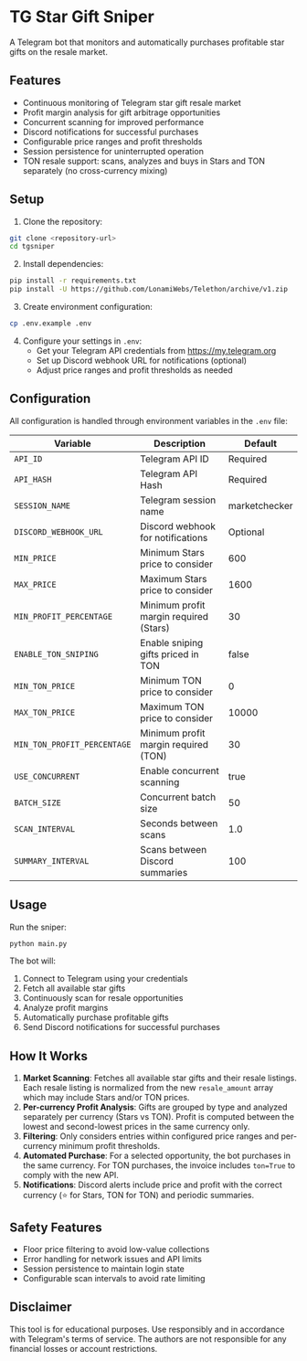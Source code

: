 # TG Star Gift Sniper

A Telegram bot that monitors and automatically purchases profitable star gifts on the resale market.

## Features

- Continuous monitoring of Telegram star gift resale market
- Profit margin analysis for gift arbitrage opportunities
- Concurrent scanning for improved performance
- Discord notifications for successful purchases
- Configurable price ranges and profit thresholds
- Session persistence for uninterrupted operation
- TON resale support: scans, analyzes and buys in Stars and TON separately (no cross-currency mixing)

## Setup

1. Clone the repository:
```bash
git clone <repository-url>
cd tgsniper
```

2. Install dependencies:
```bash
pip install -r requirements.txt
pip install -U https://github.com/LonamiWebs/Telethon/archive/v1.zip
```

3. Create environment configuration:
```bash
cp .env.example .env
```

4. Configure your settings in `.env`:
   - Get your Telegram API credentials from https://my.telegram.org
   - Set up Discord webhook URL for notifications (optional)
   - Adjust price ranges and profit thresholds as needed

## Configuration

All configuration is handled through environment variables in the `.env` file:

| Variable | Description | Default |
|----------|-------------|---------|
| `API_ID` | Telegram API ID | Required |
| `API_HASH` | Telegram API Hash | Required |
| `SESSION_NAME` | Telegram session name | marketchecker |
| `DISCORD_WEBHOOK_URL` | Discord webhook for notifications | Optional |
| `MIN_PRICE` | Minimum Stars price to consider | 600 |
| `MAX_PRICE` | Maximum Stars price to consider | 1600 |
| `MIN_PROFIT_PERCENTAGE` | Minimum profit margin required (Stars) | 30 |
| `ENABLE_TON_SNIPING` | Enable sniping gifts priced in TON | false |
| `MIN_TON_PRICE` | Minimum TON price to consider | 0 |
| `MAX_TON_PRICE` | Maximum TON price to consider | 10000 |
| `MIN_TON_PROFIT_PERCENTAGE` | Minimum profit margin required (TON) | 30 |
| `USE_CONCURRENT` | Enable concurrent scanning | true |
| `BATCH_SIZE` | Concurrent batch size | 50 |
| `SCAN_INTERVAL` | Seconds between scans | 1.0 |
| `SUMMARY_INTERVAL` | Scans between Discord summaries | 100 |

## Usage

Run the sniper:
```bash
python main.py
```

The bot will:
1. Connect to Telegram using your credentials
2. Fetch all available star gifts
3. Continuously scan for resale opportunities
4. Analyze profit margins
5. Automatically purchase profitable gifts
6. Send Discord notifications for successful purchases

## How It Works

1. **Market Scanning**: Fetches all available star gifts and their resale listings. Each resale listing is normalized from the new `resale_amount` array which may include Stars and/or TON prices.
2. **Per-currency Profit Analysis**: Gifts are grouped by type and analyzed separately per currency (Stars vs TON). Profit is computed between the lowest and second-lowest prices in the same currency only.
3. **Filtering**: Only considers entries within configured price ranges and per-currency minimum profit thresholds.
4. **Automated Purchase**: For a selected opportunity, the bot purchases in the same currency. For TON purchases, the invoice includes `ton=True` to comply with the new API.
5. **Notifications**: Discord alerts include price and profit with the correct currency (⭐ for Stars, TON for TON) and periodic summaries.

## Safety Features

- Floor price filtering to avoid low-value collections
- Error handling for network issues and API limits
- Session persistence to maintain login state
- Configurable scan intervals to avoid rate limiting

## Disclaimer

This tool is for educational purposes. Use responsibly and in accordance with Telegram's terms of service. The authors are not responsible for any financial losses or account restrictions. 